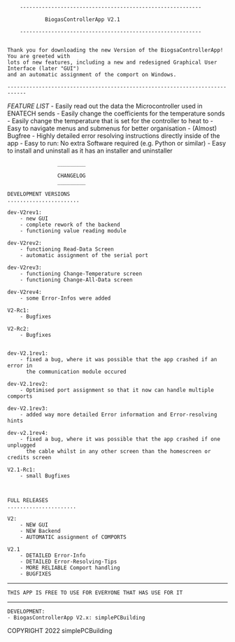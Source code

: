 		
		
		----------------------------------------------------------
				
				BiogasControllerApp V2.1
				
		----------------------------------------------------------
		
		
	Thank you for downloading the new Version of the BiogsaControllerApp! You are greeted with 
	lots of new features, including a new and redesigned Graphical User Interface (later "GUI")
	and an automatic assignment of the comport on Windows. 
	
	----------------------------------------------------------------------------
	
*FEATURE LIST*
	- Easily read out the data the Microcontroller used in ENATECH sends
	- Easily change the coefficients for the temperature sonds
	- Easily change the temperature that is set for the controller to heat to
	- Easy to navigate menus and submenus for better organisation
	- (Almost) Bugfree
	- Highly detailed error resolving instructions directly inside of the app
	- Easy to run: No extra Software required (e.g. Python or similar)
	- Easy to install and uninstall as it has an installer and uninstaller
	



					_________
					
					CHANGELOG
					_________
	
	DEVELOPMENT VERSIONS
	.......................
	
	dev-V2rev1:
		- new GUI
		- complete rework of the backend
		- functioning value reading module
		
	dev-V2rev2:
		- functioning Read-Data Screen
		- automatic assignment of the serial port
	
	dev-V2rev3:
		- functioning Change-Temperature screen
		- functioning Change-All-Data screen
		
	dev-V2rev4:
		- some Error-Infos were added
		
	V2-Rc1:
		- Bugfixes
		
	V2-Rc2:
		- Bugfixes
		
		
	dev-V2.1rev1:
		- fixed a bug, where it was possible that the app crashed if an error in 
		  the communication module occured
		
	dev-V2.1rev2:
		- Optimised port assignment so that it now can handle multiple comports
		
	dev-V2.1rev3:
		- added way more detailed Error information and Error-resolving hints

	dev-v2.1rev4:
		- fixed a bug, where it was possible that the app crashed if one unplugged
		  the cable whilst in any other screen than the homescreen or credits screen
		
	V2.1-Rc1:
		- small Bugfixes
	
		
		
	FULL RELEASES
	......................
	
	V2:
		- NEW GUI
		- NEW Backend
		- AUTOMATIC assignment of COMPORTS
		
	V2.1
		- DETAILED Error-Info
		- DETAILED Error-Resolving-Tips
		- MORE RELIABLE Comport handling
		- BUGFIXES
		
		

*******************************************************************************

	THIS APP IS FREE TO USE FOR EVERYONE THAT HAS USE FOR IT
			
*******************************************************************************


	DEVELOPMENT:
	- BiogasControllerApp V2.x: simplePCBuilding
	

	
 COPYRIGHT 2022 simplePCBuilding


	
		

